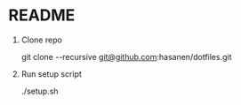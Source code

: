 # README

1. Clone repo
    
    git clone --recursive git@github.com:hasanen/dotfiles.git

2. Run setup script

    ./setup.sh
